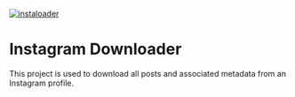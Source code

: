 [![instaloader](https://img.shields.io/pypi/v/instaloader)](https://pypi.org/project/instaloader/)

# Instagram Downloader
This project is used to download all posts and associated metadata from an Instagram profile.
